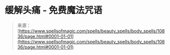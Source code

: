 <!--yml

category: 未分类

date: 2024-06-12 18:47:41

-->

# 缓解头痛 - 免费魔法咒语

> 来源：[https://www.spellsofmagic.com/spells/beauty_spells/body_spells/10836/page.html#0001-01-01](https://www.spellsofmagic.com/spells/beauty_spells/body_spells/10836/page.html#0001-01-01)
